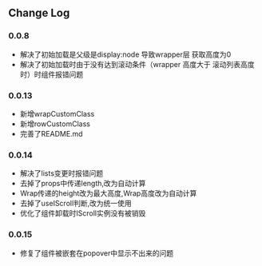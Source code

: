 ## Change Log

### 0.0.8
  - 解决了初始加载是父级是display:node 导致wrapper层 获取高度为0
  - 解决了初始加载时由于没有达到滚动条件（wrapper 高度大于 滚动列表高度时）时组件报错问题

### 0.0.13
  - 新增wrapCustomClass
  - 新增rowCustomClass
  - 完善了README.md

### 0.0.14
  - 解决了lists变更时报错问题
  - 去掉了props中传递length,改为自动计算
  - Wrap传递的height改为最大高度,Wrap高度改为自动计算
  - 去掉了useIScroll判断,改为统一使用
  - 优化了组件卸载时IScroll实例没有被销毁

### 0.0.15
  - 修复了组件被嵌套在popover中显示不出来的问题
